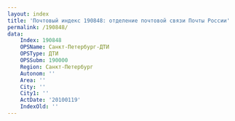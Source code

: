 ```yaml
---
layout: index
title: 'Почтовый индекс 190848: отделение почтовой связи Почты России'
permalink: /190848/
data:
    Index: 190848
    OPSName: Санкт-Петербург-ДТИ
    OPSType: ДТИ
    OPSSubm: 190000
    Region: Санкт-Петербург
    Autonom: ''
    Area: ''
    City: ''
    City1: ''
    ActDate: '20100119'
    IndexOld: ''
---
```

